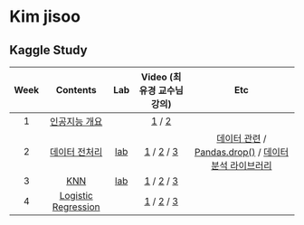# Kim jisoo
## Kaggle Study
| Week | Contents |Lab| Video (최유경 교수님 강의) |Etc|
|:---:|:---:|:---:|:---:|:---:|
| 1 | [인공지능 개요](https://github.com/Sejong-Kaggle-Study-3rd/Kim_Jisoo/blob/main/%EC%9D%B8%EA%B3%B5%EC%A7%80%EB%8A%A5%20%EA%B0%9C%EC%9A%94.md) || [1](https://youtu.be/ny48cBIKtiY) / [2](https://youtu.be/icj8LE6kcRk) ||
| 2 | [데이터 전처리](https://github.com/Sejong-Kaggle-Study-3rd/Kim_Jisoo/blob/main/%EB%8D%B0%EC%9D%B4%ED%84%B0%20%EC%A0%84%EC%B2%98%EB%A6%AC.md) |[lab](https://github.com/Sejong-Kaggle-Study-3rd/Kim_Jisoo/blob/main/kaggle-2%EC%A3%BC%EC%B0%A8%EC%8B%A4%EC%8A%B5.ipynb)|[1](https://youtu.be/gVdkxfYQtG0) / [2](https://youtu.be/yqm4AL9y2RU) / [3](https://youtu.be/dSD5xTuXwa8) |[데이터 관련](https://wikidocs.net/16582) / [Pandas.drop()](https://pandas.pydata.org/pandas-docs/stable/reference/api/pandas.DataFrame.drop.html) / [데이터 분석 라이브러리](https://software-creator.tistory.com/22)|
|3|[KNN](https://github.com/Sejong-Kaggle-Study-3rd/Kim_Jisoo/blob/cfb26f35fed04392864f62eeb6a0ca964c87ed4f/KNN.md)|[lab]()|[1](https://youtu.be/siYSp7pnHDA) / [2](https://youtu.be/OgLTmLUnZbw) / [3](https://youtu.be/UAa5oQgSQbg) ||
|4|[Logistic Regression](https://github.com/Sejong-Kaggle-Study-3rd/Kim_Jisoo/blob/e97883bfcd5c998444181c2a3822e2c8249f5d32/Logistic%20Regression.md)||[1](https://youtu.be/uT3hiE7xUtE) / [2](https://youtu.be/d-vouzSM5xw) / [3](https://youtu.be/F5Zuy2oEZKo)|| 
